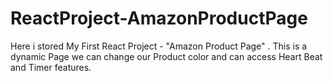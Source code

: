 # ReactProject-AmazonProductPage
Here i stored My First React Project - "Amazon Product Page" . This is a dynamic Page we can change our Product color and can access Heart Beat and Timer features.
